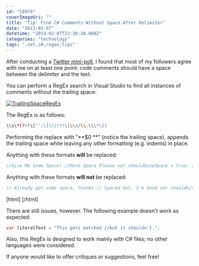 ```yaml
---
id: "10978"
coverImageUri: ""
title: "Tip: Find C# Comments Without Space After Delimiter"
date: "2013-02-07"
datetime: "2013-02-07T22:30:38.000Z"
categories: "technology"
tags: ".net,c#,regex,tips"
---
```


After conducting a [Twitter mini-poll](https://twitter.com/brandonmartinez/status/299512194192793601 "Twitter / brandonmartinez"), I found that most of my followers agree with me on at least one point: code comments should have a space between the delimiter and the text.

You can perform a RegEx search in Visual Studio to find all instances of comments without the trailing space:

[![TrailingSpaceRegEx](http://assets.brandonmartinez.com/brandonmartinez/2013/02/TrailingSpaceRegEx.png)](http://assets.brandonmartinez.com/brandonmartinez/2013/02/TrailingSpaceRegEx.png)

The RegEx is as follows:

```bash
\\s\*(?<!\["':\])//(?!\[\\s/\\-\\\*\])
```

Performing the replace with "**$0 **" (notice the trailing space), appends the trailing space while leaving any other formatting (e.g. indents) in place.

Anything with these formats **will** be replaced:

``` csharp
//Give Me Some Space! //More Space Please var shouldGiveSpace = true; //I'll Back Off ///////////////Break It Up, Man
```

Anything with these formats **will not** be replaced:

``` csharp
// Already got some space, thanks // Spaced Out, I'm Good var shouldGiveSpace = false; // I'm all set, thank you var webAddress = @"http://dontaddspacesimawebaddress.com/"; var literalText = "//Literally, no need for spaces.";
```

\[html\]<a href="//coolhttporhttpsurlformat"></a> <a href='//coolhttporhttpsurlformat'></a>\[/html\]

There are still issues, however. The following example doesn't work as expected:

``` csharp
var literalText = "This gets matched //but it shouldn't.";
```

Also, this RegEx is designed to work mainly with C# files; no other languages were considered.

If anyone would like to offer critiques or suggestions, feel free!
